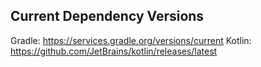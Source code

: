 ## Current Dependency Versions

Gradle:  https://services.gradle.org/versions/current
Kotlin:  https://github.com/JetBrains/kotlin/releases/latest
